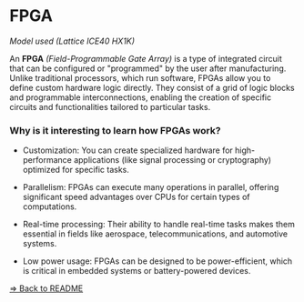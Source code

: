 # FPGA
*Model used (Lattice ICE40 HX1K)*

An **FPGA** *(Field-Programmable Gate Array)* is a type of integrated circuit that can be configured or "programmed" by the user after manufacturing. Unlike traditional processors, which run software, FPGAs allow you to define custom hardware logic directly. They consist of a grid of logic blocks and programmable interconnections, enabling the creation of specific circuits and functionalities tailored to particular tasks.

### Why is it interesting to learn how FPGAs work? <br>
- Customization: You can create specialized hardware for high-performance applications (like signal processing or cryptography) optimized for specific tasks.

- Parallelism: FPGAs can execute many operations in parallel, offering significant speed advantages over CPUs for certain types of computations.

- Real-time processing: Their ability to handle real-time tasks makes them essential in fields like aerospace, telecommunications, and automotive systems.

- Low power usage: FPGAs can be designed to be power-efficient, which is critical in embedded systems or battery-powered devices.


[=> Back to README](../../README.md)
